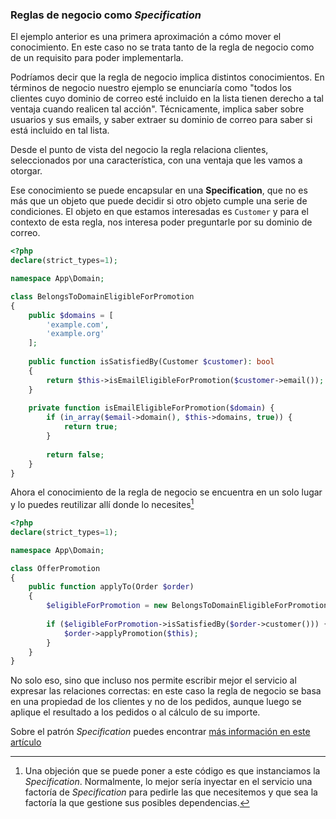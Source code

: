 ### Reglas de negocio como _Specification_

El ejemplo anterior es una primera aproximación a cómo mover el conocimiento. En este caso no se trata tanto de la regla de negocio como de un requisito para poder implementarla.

Podríamos decir que la regla de negocio implica distintos conocimientos. En términos de negocio nuestro ejemplo se enunciaría como "todos los clientes cuyo dominio de correo esté incluido en la lista tienen derecho a tal ventaja cuando realicen tal acción". Técnicamente, implica saber sobre usuarios y sus emails, y saber extraer su dominio de correo para saber si está incluido en tal lista.

Desde el punto de vista del negocio la regla relaciona clientes, seleccionados por una característica, con una ventaja que les vamos a otorgar.

Ese conocimiento se puede encapsular en una **Specification**, que no es más que un objeto que puede decidir si otro objeto cumple una serie de condiciones. El objeto en que estamos interesadas es `Customer` y para el contexto de esta regla, nos interesa poder preguntarle por su dominio de correo.

```php
<?php
declare(strict_types=1);

namespace App\Domain;

class BelongsToDomainEligibleForPromotion
{
    public $domains = [
        'example.com',
        'example.org'
    ];
    
    public function isSatisfiedBy(Customer $customer): bool
    {
        return $this->isEmailEligibleForPromotion($customer->email());
    }
    
    private function isEmailEligibleForPromotion($domain) {
        if (in_array($email->domain(), $this->domains, true)) {
            return true;
        }
        
        return false;
    }
}
```

Ahora el conocimiento de la regla de negocio se encuentra en un solo lugar y lo puedes reutilizar allí donde lo necesites[^fn-spec]

[^fn-spec]: Una objeción que se puede poner a este código es que instanciamos la _Specification_. Normalmente, lo mejor sería inyectar en el servicio una factoría de _Specification_ para pedirle las que necesitemos y que sea la factoría la que gestione sus posibles dependencias.

```php
<?php
declare(strict_types=1);

namespace App\Domain;

class OfferPromotion
{
    public function applyTo(Order $order)
    {
        $eligibleForPromotion = new BelongsToDomainEligibleForPromotion();
        
        if ($eligibleForPromotion->isSatisfiedBy($order->customer())) {
            $order->applyPromotion($this);
        }
    }
}
```

No solo eso, sino que incluso nos permite escribir mejor el servicio al expresar las relaciones correctas: en este caso la regla de negocio se basa en una propiedad de los clientes y no de los pedidos, aunque luego se aplique el resultado a los pedidos o al cálculo de su importe.

Sobre el patrón _Specification_ puedes encontrar [más información en este artículo](https://franiglesias.github.io/patron-specification-del-dominio-a-la-infraestructura-1/)

